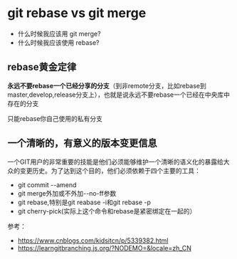 # git rebase vs git merge

- 什么时候我应该用 git merge?
- 什么时候我应该使用 rebase?

## rebase黄金定律

**永远不要rebase一个已经分享的分支**（到非remote分支，比如rebase到master,develop,release分支上），也就是说永远不要rebase一个已经在中央库中存在的分支

只能rebase你自己使用的私有分支

## 一个清晰的，有意义的版本变更信息

一个GIT用户的非常重要的技能是他们必须能够维护一个清晰的语义化的暴露给大众的变更历史。为了达到这个目的，他们必须依赖于四个主要的工具：

- git commit --amend
- git merge外加或不外加--no-ff参数
- git rebase,特别是git reabase -i和git rebase -p
- git cherry-pick(实际上这个命令和rebase是紧密绑定在一起的）

参考：

- https://www.cnblogs.com/kidsitcn/p/5339382.html
- https://learngitbranching.js.org/?NODEMO=&locale=zh_CN

